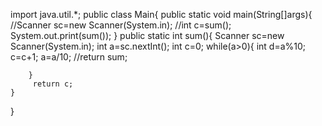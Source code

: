import java.util.*;
public class Main{
    public static void main(String[]args){
        //Scanner sc=new Scanner(System.in);
        //int c=sum();
        System.out.print(sum());
    }
    public static int sum(){
        Scanner sc=new Scanner(System.in);
        int a=sc.nextInt();
        int c=0;
        while(a>0){
            int d=a%10;
            c=c+1;
            a=a/10;
            //return sum;
            
        }
         return c;
    }
}
